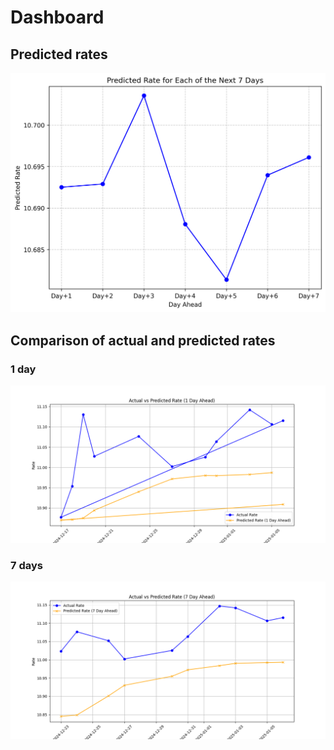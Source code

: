 # Dashboard

## Predicted rates
![](predicted_rates_7days_line.png)

## Comparison of actual and predicted rates
### 1 day
![](1_day_actual_vs_prediction.png)

### 7 days
![](7_day_actual_vs_prediction.png)
